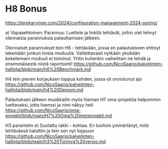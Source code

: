 # H8 Bonus
https://terokarvinen.com/2024/configuration-management-2024-spring/

a) Vapaaehtoinen: Parannus: Luettele ja linkitä tehtävät, joihin olet tehnyt olennaisia parannuksia palauttamisen jälkeen.

Olennaiset parannukset tein H6 - tehtävään, jossa en palautukseen ehtinyt tekemään jonkun toista moduulia. Valitettavasti nytkään yksikään kokeilemani moduuli ei toiminut. Yritin kuitenkin vaiheittain ne tehdä ja ensimmäisestä niistä raportointi!
https://github.com/NicoSaario/palvelinten-hallinta/blob/main/h6%20Benchmark.md

H4 tein pienen korjauksen loppua kohden, jossa oli onnistunut ajo
https://github.com/NicoSaario/palvelinten-hallinta/blob/main/h4%20Demoni.md

Palautuksen jälkeen muokkailin myös hieman H7 oma-projektia helpommin luettavaksi, jotta lisenssi ja nimi näkyy heti
https://github.com/NicoSaario/oma-projekti/blob/main/H7%20Oma%20miniprojekti.md

H3 parantelin e) Suolattu rakki - kohtaa. En tuolloin ymmärtänyt, mitä tehtävässä haluttiin ja tein sen nyt loppuun
https://github.com/NicoSaario/palvelinten-hallinta/blob/main/h3%20Toimiva%20versio.md




